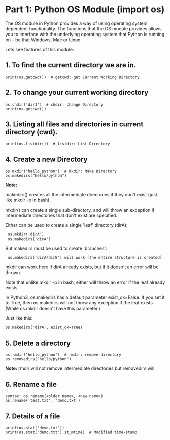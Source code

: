 # Part 1: Python OS Module (import os)

The OS module in Python provides a way of using operating system dependent functionality. The functions that the OS module provides allows you to interface with the underlying operating system that Python is running on – be that Windows, Mac or Linux.

Lets see features of this module:

## 1. To find the current directory we are in.

```
print(os.getcwd())  # getcwd: get Current Working Directory
```

## 2. To change your current working directory
```
os.chdir('dir1')  # chdir: change Directory
print(os.getcwd())
```

## 3. Listing all files and directories in current directory (cwd).
```
print(os.listdir())  # listdir: List Directory
```

## 4. Create a new Directory
```
os.mkdir("hello_python")  # mkdir: Make Directory
os.makedirs("hello/python")
```

**Note:**

 makedirs() creates all the intermediate directories if they don't exist (just like mkdir -p in bash).

 mkdir() can create a single sub-directory,
         and will throw an exception if intermediate directories that don't exist are specified.

 Either can be used to create a single 'leaf' directory (dirA):

     os.mkdir('dirA')
     os.makedirs('dirA')

 But makedirs must be used to create 'branches':

     os.makedirs('dirA/dirB') will work [the entire structure is created]

 mkdir can work here if dirA already exists, but if it doesn't an error will be thrown.

 Note that unlike mkdir -p in bash, either will throw an error if the leaf already exists.

 In Python3, os.makedirs has a default parameter exist_ok=False.
 If you set it to True, then os.makedirs will not throw any exception if the leaf exists.
 (While os.mkdir doesn't have this parameter.)

 Just like this:
```
os.makedirs('dirA', exist_ok=True)
```
## 5. Delete a directory
```
os.rmdir("hello_python")  # rmdir: remove directory
os.removedirs("hello/python")
```
**Note:** rmdir will not remove intermediate directories but removedirs will.


## 6. Rename a file
```
syntax: os.rename(<older name>, <new name>)
os.rename('test.txt', 'demo.txt')
```

## 7. Details of a file

```
print(os.stat('demo.txt'))
print(os.stat('demo.txt').st_mtime)  # Modified time-stamp
```
<br>
